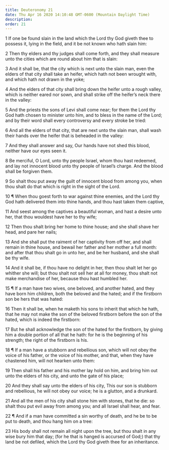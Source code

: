 ```yaml
---
title: Deuteronomy 21
date: Thu Apr 16 2020 14:10:48 GMT-0600 (Mountain Daylight Time)
description: 
order: 21
---
```


<p>
  1 If one be found slain in the land which the Lord thy God giveth thee to
  possess it, lying in the field, and it be not known who hath slain him:
</p>
<p>
  2 Then thy elders and thy judges shall come forth, and they shall measure unto
  the cities which are round about him that is slain:
</p>
<p>
  3 And it shall be, that the city which is next unto the slain man, even the
  elders of that city shall take an heifer, which hath not been wrought with,
  and which hath not drawn in the yoke;
</p>
<p>
  4 And the elders of that city shall bring down the heifer unto a rough valley,
  which is neither eared nor sown, and shall strike off the heifer&#x2019;s neck
  there in the valley:
</p>
<p>
  5 And the priests the sons of Levi shall come near; for them the Lord thy God
  hath chosen to minister unto him, and to bless in the name of the Lord; and by
  their word shall every controversy and every stroke be tried:
</p>
<p>
  6 And all the elders of that city, that are next unto the slain man, shall
  wash their hands over the heifer that is beheaded in the valley:
</p>
<p>
  7 And they shall answer and say, Our hands have not shed this blood, neither
  have our eyes seen it.
</p>
<p>
  8 Be merciful, O Lord, unto thy people Israel, whom thou hast redeemed, and
  lay not innocent blood unto thy people of Israel&#x2019;s charge. And the
  blood shall be forgiven them.
</p>
<p>
  9 So shalt thou put away the guilt of innocent blood from among you, when thou
  shalt do that which is right in the sight of the Lord.
</p>
<p>
  10 &#xB6; When thou goest forth to war against thine enemies, and the Lord thy
  God hath delivered them into thine hands, and thou hast taken them captive,
</p>
<p>
  11 And seest among the captives a beautiful woman, and hast a desire unto her,
  that thou wouldest have her to thy wife;
</p>
<p>
  12 Then thou shalt bring her home to thine house; and she shall shave her
  head, and pare her nails;
</p>
<p>
  13 And she shall put the raiment of her captivity from off her, and shall
  remain in thine house, and bewail her father and her mother a full month: and
  after that thou shalt go in unto her, and be her husband, and she shall be thy
  wife.
</p>
<p>
  14 And it shall be, if thou have no delight in her, then thou shalt let her go
  whither she will; but thou shalt not sell her at all for money, thou shalt not
  make merchandise of her, because thou hast humbled her.
</p>
<p>
  15 &#xB6; If a man have two wives, one beloved, and another hated, and they
  have born him children, both the beloved and the hated; and if the firstborn
  son be hers that was hated:
</p>
<p>
  16 Then it shall be, when he maketh his sons to inherit that which he hath,
  that he may not make the son of the beloved firstborn before the son of the
  hated, which is indeed the firstborn:
</p>
<p>
  17 But he shall acknowledge the son of the hated for the firstborn, by giving
  him a double portion of all that he hath: for he is the beginning of his
  strength; the right of the firstborn is his.
</p>
<p>
  18 &#xB6; If a man have a stubborn and rebellious son, which will not obey the
  voice of his father, or the voice of his mother, and that, when they have
  chastened him, will not hearken unto them:
</p>
<p>
  19 Then shall his father and his mother lay hold on him, and bring him out
  unto the elders of his city, and unto the gate of his place;
</p>
<p>
  20 And they shall say unto the elders of his city, This our son is stubborn
  and rebellious, he will not obey our voice; he is a glutton, and a drunkard.
</p>
<p>
  21 And all the men of his city shall stone him with stones, that he die: so
  shalt thou put evil away from among you; and all Israel shall hear, and fear.
</p>
<p>
  22 &#xB6; And if a man have committed a sin worthy of death, and he be to be
  put to death, and thou hang him on a tree:
</p>
<p>
  23 His body shall not remain all night upon the tree, but thou shalt in any
  wise bury him that day; (for he that is hanged is accursed of God;) that thy
  land be not defiled, which the Lord thy God giveth thee for an inheritance.
</p>
